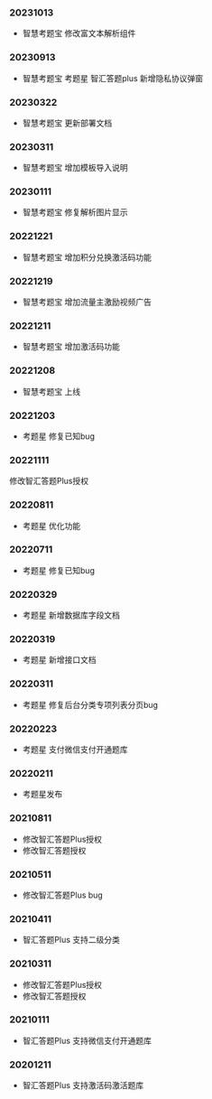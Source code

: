 ### 20231013
+ 智慧考题宝 修改富文本解析组件


### 20230913
+ 智慧考题宝 考题星 智汇答题plus 新增隐私协议弹窗

### 20230322
+ 智慧考题宝 更新部署文档

### 20230311
+ 智慧考题宝 增加模板导入说明

### 20230111
+ 智慧考题宝 修复解析图片显示

### 20221221
+ 智慧考题宝 增加积分兑换激活码功能

### 20221219
+ 智慧考题宝 增加流量主激励视频广告

### 20221211
+ 智慧考题宝 增加激活码功能

### 20221208
+ 智慧考题宝 上线

### 20221203
+ 考题星 修复已知bug

### 20221111
修改智汇答题Plus授权

### 20220811
+ 考题星 优化功能

### 20220711
+ 考题星 修复已知bug

### 20220329
+ 考题星 新增数据库字段文档

### 20220319
+ 考题星 新增接口文档

### 20220311
+ 考题星 修复后台分类专项列表分页bug

### 20220223
+ 考题星 支付微信支付开通题库

### 20220211
+ 考题星发布

### 20210811
+ 修改智汇答题Plus授权
+ 修改智汇答题授权

### 20210511
+ 修改智汇答题Plus bug

### 20210411
+ 智汇答题Plus 支持二级分类

### 20210311
+ 修改智汇答题Plus授权
+ 修改智汇答题授权

### 20210111
+ 智汇答题Plus 支持微信支付开通题库

### 20201211
+ 智汇答题Plus 支持激活码激活题库
